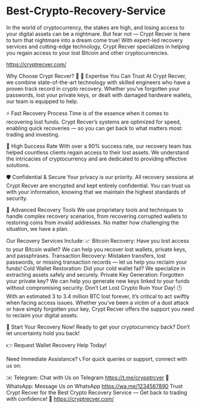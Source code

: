 # Best-Crypto-Recovery-Service
In the world of cryptocurrency, the stakes are high, and losing access to your digital assets can be a nightmare. But fear not — Crypt Recver is here to turn that nightmare into a dream come true! With expert-led recovery services and cutting-edge technology, Crypt Recver specializes in helping you regain access to your lost Bitcoin and other cryptocurrencies.

https://cryptrecver.com/

Why Choose Crypt Recver? 🤔
🔑 Expertise You Can Trust
At Crypt Recver, we combine state-of-the-art technology with skilled engineers who have a proven track record in crypto recovery. Whether you’ve forgotten your passwords, lost your private keys, or dealt with damaged hardware wallets, our team is equipped to help.

⚡ Fast Recovery Process
Time is of the essence when it comes to recovering lost funds. Crypt Recver’s systems are optimized for speed, enabling quick recoveries — so you can get back to what matters most: trading and investing.

🎯 High Success Rate
With over a 90% success rate, our recovery team has helped countless clients regain access to their lost assets. We understand the intricacies of cryptocurrency and are dedicated to providing effective solutions.

🛡️ Confidential & Secure
Your privacy is our priority. All recovery sessions at Crypt Recver are encrypted and kept entirely confidential. You can trust us with your information, knowing that we maintain the highest standards of security.

🔧 Advanced Recovery Tools
We use proprietary tools and techniques to handle complex recovery scenarios, from recovering corrupted wallets to restoring coins from invalid addresses. No matter how challenging the situation, we have a plan.


Our Recovery Services Include: 📈
Bitcoin Recovery: Have you lost access to your Bitcoin wallet? We can help you recover lost wallets, private keys, and passphrases.
Transaction Recovery: Mistaken transfers, lost passwords, or missing transaction records — let us help you reclaim your funds!
Cold Wallet Restoration: Did your cold wallet fail? We specialize in extracting assets safely and securely.
Private Key Generation: Forgotten your private key? We can help you generate new keys linked to your funds without compromising security.
Don’t Let Lost Crypto Ruin Your Day! 🕒
With an estimated 3 to 3.4 million BTC lost forever, it’s critical to act swiftly when facing access issues. Whether you’ve been a victim of a dust attack or have simply forgotten your key, Crypt Recver offers the support you need to reclaim your digital assets.

🚀 Start Your Recovery Now!
Ready to get your cryptocurrency back? Don’t let uncertainty hold you back!

👉 Request Wallet Recovery Help Today!

Need Immediate Assistance? 📞
For quick queries or support, connect with us on:

✉️ Telegram: Chat with Us on Telegram https://t.me/crypptrcver
💬 WhatsApp: Message Us on WhatsApp https://wa.me/1234567890
Trust Crypt Recver for the Best Crypto Recovery Service — Get back to trading with confidence! 💪
https://cryptrecver.com/
